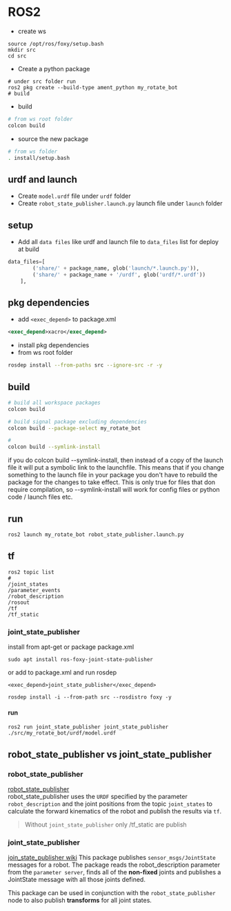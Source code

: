 # ROS2

- create ws
```
source /opt/ros/foxy/setup.bash
mkdir src
cd src
```
- Create a python package
```
# under src folder run
ros2 pkg create --build-type ament_python my_rotate_bot
# build

```
- build
```bash
# from ws root folder
colcon build
```
- source the new package
```bash
# from ws folder
. install/setup.bash
```

## urdf and launch
- Create `model.urdf` file under `urdf` folder
- Create `robot_state_publisher.launch.py` launch file under `launch` folder


## setup
- Add all `data files` like urdf and launch file to `data_files` list for deploy at build

```python
data_files=[
        ('share/' + package_name, glob('launch/*.launch.py')),
        ('share/' + package_name + '/urdf', glob('urdf/*.urdf'))
    ],
```


## pkg dependencies
- add `<exec_depend>` to package.xml

```xml
<exec_depend>xacro</exec_depend>
```

- install pkg dependencies
- from ws root folder
  
```bash
rosdep install --from-paths src --ignore-src -r -y
```

## build
```bash
# build all workspace packages
colcon build

# build signal package excluding dependencies
colcon build --package-select my_rotate_bot

#
colcon build --symlink-install
```

if you do colcon build --symlink-install, then instead of a copy of the launch file it will put a symbolic link to the launchfile. This means that if you change something to the launch file in your package you don't have to rebuild the package for the changes to take effect. This is only true for files that don require compilation, so --symlink-install will work for config files or python code / launch files etc.
## run

```bash
ros2 launch my_rotate_bot robot_state_publisher.launch.py
```

## tf
```
ros2 topic list
# 
/joint_states
/parameter_events
/robot_description
/rosout
/tf
/tf_static

```

### joint_state_publisher
install from apt-get or package package.xml
```
sudo apt install ros-foxy-joint-state-publisher
```

or add to package.xml and run rosdep

```
<exec_depend>joint_state_publisher</exec_depend>
```

```
rosdep install -i --from-path src --rosdistro foxy -y
```

#### run
```
ros2 run joint_state_publisher joint_state_publisher ./src/my_rotate_bot/urdf/model.urdf
```

## robot_state_publisher vs joint_state_publisher

### robot_state_publisher
[robot_state_publisher](http://wiki.ros.org/robot_state_publisher)  
robot_state_publisher uses the `URDF` specified by the parameter `robot_description` and the joint positions from the topic `joint_states` to calculate the forward kinematics of the robot and publish the results via `tf`.

> Without `joint_state_publisher` only /tf_static are publish

### joint_state_publisher
[join_state_publisher wiki](http://wiki.ros.org/joint_state_publisher)
This package publishes `sensor_msgs/JointState` messages for a robot. The package reads the robot_description parameter from the `parameter server`, finds all of the **non-fixed** joints and publishes a JointState message with all those joints defined. 

This package can be used in conjunction with the `robot_state_publisher` node to also publish **transforms** for all joint states. 
